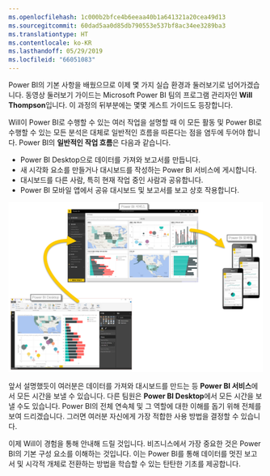 ```yaml
---
ms.openlocfilehash: 1c000b2bfce4b6eeaa40b1a641321a20cea49d13
ms.sourcegitcommit: 60dad5aa0d85db790553e537bf8ac34ee3289ba3
ms.translationtype: HT
ms.contentlocale: ko-KR
ms.lasthandoff: 05/29/2019
ms.locfileid: "66051083"
---
```

Power BI의 기본 사항을 배웠으므로 이제 몇 가지 실습 환경과 둘러보기로 넘어가겠습니다. 동영상 둘러보기 가이드는 Microsoft Power BI 팀의 프로그램 관리자인 **Will Thompson**입니다. 이 과정의 뒤부분에는 몇몇 게스트 가이드도 등장합니다.

Will이 Power BI로 수행할 수 있는 여러 작업을 설명할 때 이 모든 활동 및 Power BI로 수행할 수 있는 모든 분석은 대체로 일반적인 흐름을 따른다는 점을 염두에 두어야 합니다. Power BI의 **일반적인 작업 흐름**은 다음과 같습니다.

* Power BI Desktop으로 데이터를 가져와 보고서를 만듭니다.
* 새 시각화 요소를 만들거나 대시보드를 작성하는 Power BI 서비스에 게시합니다.
* 대시보드를 다른 사람, 특히 현재 작업 중인 사람과 공유합니다.
* Power BI 모바일 앱에서 공유 대시보드 및 보고서를 보고 상호 작용합니다.

![](media/0-1-intro-using-power-bi/c0a1_1.png)

앞서 설명했듯이 여러분은 데이터를 가져와 대시보드를 만드는 등 **Power BI 서비스**에서 모든 시간을 보낼 수 있습니다. 다른 팀원은 **Power BI Desktop**에서 모든 시간을 보낼 수도 있습니다. Power BI의 전체 연속체 및 그 역할에 대한 이해를 돕기 위해 전체를 보여 드리겠습니다. 그러면 여러분 자신에게 가장 적합한 사용 방법을 결정할 수 있습니다.

이제 Will이 경험을 통해 안내해 드릴 것입니다. 비즈니스에서 가장 중요한 것은 Power BI의 기본 구성 요소를 이해하는 것입니다. 이는 Power BI를 통해 데이터를 멋진 보고서 및 시각적 개체로 전환하는 방법을 학습할 수 있는 탄탄한 기초를 제공합니다.

